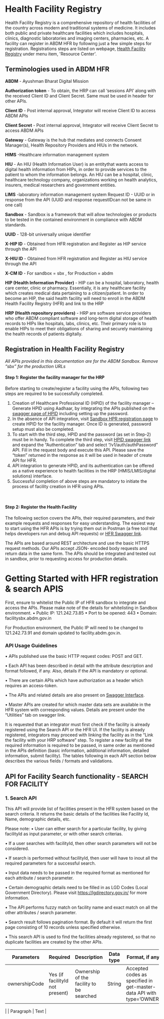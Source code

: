 # Health Facility Registry
Health Facility Registry is a comprehensive repository of health facilities of the country across modern and traditional systems of medicine. It includes both public and private healthcare facilities which includes hospitals, clinics, diagnostic laboratories and imaging centers, pharmacies, etc. A facility can register in ABDM HFR by following just a few simple steps for registration. Registrations steps are listed on webpage, [Health Facility Registry](https://facility.abdm.gov.in/) under menu item, 'Resource Center'.

## Terminologies used in ABDM HFR 

**ABDM** - Ayushman Bharat Digital Mission

**Authorization token** - To obtain, the HRP can call ‘sessions API’ along with the received Client ID and Client Secret. Same must be used in header for other APIs.

**Client ID** - Post internal approval, Integrator will receive Client ID to access ABDM APIs

**Client Secret** - Post internal approval, Integrator will receive Client Secret to access ABDM APIs

**Gateway** - Gateway is the hub that mediates and connects Consent Manager(s), Health Repository Providers and HIUs in the network.

**HIMS** -Healthcare information management system

**HIU** - An HIU (Health Information User) is an entitythat wants access to digital health information from HIPs, in order to provide services to the patient to whom the information belongs. An HIU can be a hospital, clinic, healthcare technology company, organizations working on health analytics, insurers, medical researchers and government entities.

**LIMS** -laboratory information management system
Request ID - UUID or in response from the API (UUID and response requestIDcan not be same in one call) 

**Sandbox** - Sandbox is a framework that will allow technologies or products to be tested in the contained environment in compliance with ABDM standards.

**UUID** - 128-bit universally unique identifier 

**X-HIP ID** - Obtained from HFR registration and Register as HIP service through the API

**X-HIU ID** - Obtained from HFR registration and Register as HIU service through the API

**X-CM ID** - For sandbox = sbx , for Production = abdm 

**HIP (Health Information Provider)** - HIP can be a hospital, laboratory, health care center, clinic or pharmacy. Essentially, it is any healthcare facility which creates medical data pertaining to a citizen/patient. In order to become an HIP, the said health facility will need to enroll in the ABDM Health Facility Registry (HFR) and link to the HRP

**HRP (Health repository providers)** - HRP are software service providers who offer ABDM compliant software and long-term digital storage of health records to HIPs like hospitals, labs, clinics, etc. Their primary role is to enable HIPs to meet their obligations of sharing and securely maintaining the health records of patients digitally. 


## Registration in Health Facility Registry

*All APIs provided in this documentation are for the ABDM Sandbox. Remove “sbx” for the production URLs*

#### Step 1: Register the facility manager for the HRP

Before starting to create/register a facility using the APIs, following two steps are required to be successfully completed.

1. 	Creation of Healthcare Professional ID (HPID) of the facility manager – Generate HPID using Aadhaar, by integrating the APIs published on the [swagger page of HPID](https://hpridsbx.abdm.gov.in/api/swagger-ui.html#/) including setting up the password.
2. 	In the absence of API integration, visit [Sandbox HPR registration page](https://hpridsbx.abdm.gov.in/register?origin=HFR) to create HPID for the facility manager. Once ID is generated, password setup must also be completed. 
3. 	To start with the third step, HPID and the password (as set in Step-2) must be in handy. To complete the third step, visit [HPID swagger link]( https://hpridsbx.abdm.gov.in/api/swagger-ui.html#/) and expand the “Authentication” tab and select “/v1/auth/authPassword” API. Fill in the request body and execute this API. Please save the “token” returned in the response as it will be used in header of create API for HFR.
4. 	API integration to generate HPID, and its authentication can be offered as a native experience to health facilities in the HRP (HMIS/LMIS/digital solutions) interface.
5. 	Successful completion of above steps are mandatory to initiate the process of facility creation in HFR using APIs.

 
#### Step 2: Register the Health Facility

The following section covers the APIs, their required parameters, and their example requests and responses for easy understanding. The easiest way to start using the HFR APIs is by trying them out in Postman (a free tool that helps developers run and debug API requests) or [HFR Swagger link](https://facilitysbx.abdm.gov.in/swagger-ui.html#/).

The APIs are based around REST architecture and use the basic HTTPS request methods. Our APIs accept JSON- encoded body requests and return data in the same form.
The APIs should be integrated and tested out in sandbox, prior to requesting access for production details. 

# Getting Started with HFR registration & search APIS #
First, ensure to whitelist the Public IP of HFR sandbox to integrate and access the APIs. Please make note of the details for whitelisting in Sandbox environment.
    •	Public IP: 121.242.73.85
    •	Port to be opened: 443
    •	Domain: facilitysbx.abdm.gov.in

For Production environment, the Public IP will need to be changed to 121.242.73.91 and domain updated to facility.abdm.gov.in.

### API Usage Guidelines ###

  •	APIs published use the basic HTTP request codes: POST and GET.
  
  •	Each API has been described in detail with the attribute description and format followed, if any. Also, details if the API is mandatory or optional.
  
  •	There are certain APIs which have authorization as a header which requires an access-token.
  
  •	The APIs and related details are also present on [Swagger Interface](https://facilitysbx.abdm.gov.in/swagger-ui.html# ). 
  
  •	Master APIs are created for which master data sets are available in the HFR system with corresponding values. Details are present under the “Utilities” tab on swagger link.


It is requested that an integrator must first check if the facility is already registered using the Search API or the HFR UI. If the facility is already registered, integrators may proceed with linking the facility as in the “Link the facility with your HRP software” step. To register a new facility all the required information is required to be passed, in same order as mentioned in the APIs definition (basic information, additional information, detailed information, submit facility). The tables following in each API section below describes the various fields / formats and validations.


## API for Facility Search functionality - SEARCH FOR FACILITY ## 

### 1. Search API ###
This API will provide list of facilities present in the HFR system based on the search criteria. It returns the basic details of the facilities like Facility Id, Name, demographic details, etc.

Please note:
•	User can either search for a particular facility, by giving facilityId as input parameter, or with other search criterias.

•	If a user searches with facilityId, then other search parameters will not be considered.

•	If search is performed without facilityId, then user will have to inout all the required parameters for a successful search.

•	Input data needs to be passed in the required format as mentioned for each attribute / search parameter.

•	Certain demographic details need to be filled in as LGD Codes (Local Government Directory). Please visit https://lgdirectory.gov.in/ for more information.

•	The API performs fuzzy match on facility name and exact match on all the other attributes / search parameter.

•	Search result follows pagination format. By default it will return the first page consisting of 10 records unless specified otherwise.

•	This search API is used to find the facilities already registered, so that no duplicate facilities are created by the other APIs.


| Parameters | Required | Description | Data type | Format, if any |
| ----------- | ----------- | ----------- | ----------- | ----------- |
| ownershipCode | Yes (if facilityId not present) | Ownership of the facility to be searched | String | Accepted codes as specified in get-master-data API with type=’OWNER’ |
 |
| Paragraph | Text |

